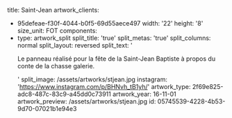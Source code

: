 title: Saint-Jean
artwork_clients:
  - 95defeae-f30f-4044-b0f5-69d55aece497
width: '22'
height: '8'
size_unit: FOT
components:
  -
    type: artwork_split
    split_title: 'true'
    split_metas: 'true'
    split_columns: normal
    split_layout: reversed
    split_text: '<p>Le panneau réalisé pour la fête de la Saint-Jean Baptiste à propos du conte de la chasse galerie.</p>'
    split_image: /assets/artworks/stjean.jpg
instagram: 'https://www.instagram.com/p/BHNvh_tB1yh/'
artwork_type: 2f69e825-adc8-487c-83c9-a45dd0c73911
artwork_year: 16-11-01
artwork_preview: /assets/artworks/stjean.jpg
id: 05745539-4228-4b53-9d70-07021b1e94e3
